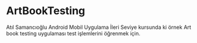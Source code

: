 # ArtBookTesting
Atıl Samancıoğlu Android Mobil Uygulama İleri Seviye kursunda ki örnek Art book testing uygulaması test işlemlerini öğrenmek için.
